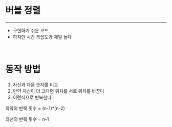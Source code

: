 # 버블 정렬
- - -
* 구현하기 쉬운 코드
* 하지만 시간 복잡도가 제일 높다


<br>

# 동작 방법
1. 자신과 다음 숫자를 비교
2. 만약 자신이 더 크다면 위치를 서로 위치를 바꾼다
3. 이런식으로 반복한다.

최악의 반복 횟수 = (n-1)*(n-2)

최선의 반복 횟수 = n-1
